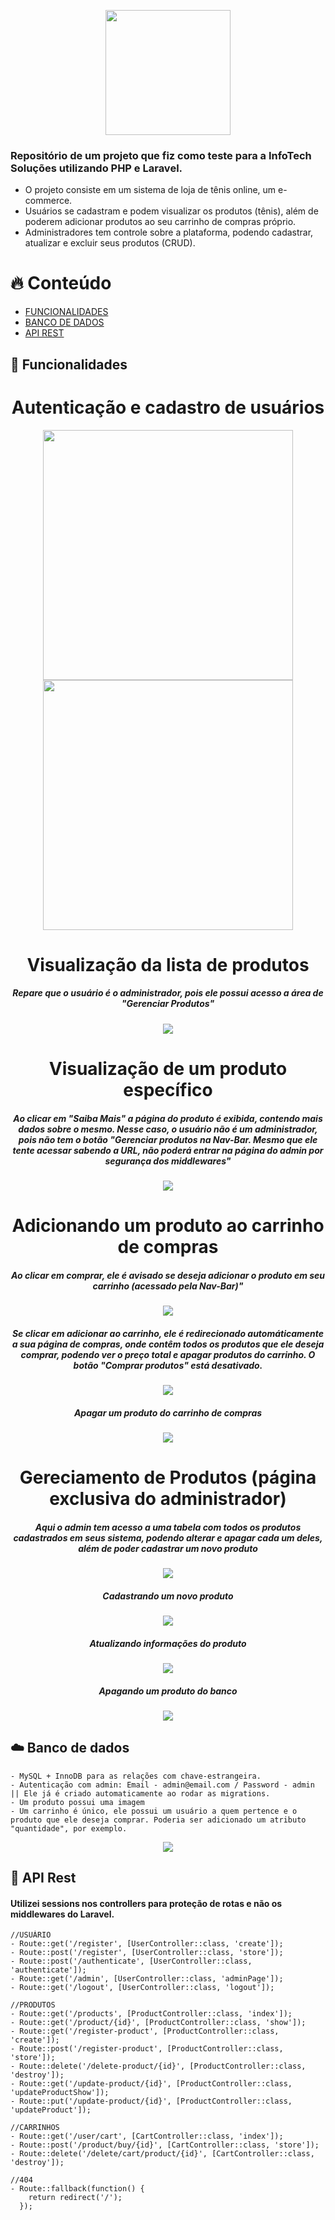 <p align="center"><img src="https://github.com/andersonalexdurante/StyleShoes/blob/master/public/github/Logo-marca.png" width="200"></p>


 ### Repositório de um projeto que fiz como teste para a InfoTech Soluções utilizando PHP e Laravel.
 
 - O projeto consiste em um sistema de loja de tênis online, um e-commerce. 
 - Usuários se cadastram e podem visualizar os produtos (tênis), além de poderem adicionar produtos ao seu carrinho de compras próprio. 
 - Administradores tem controle sobre a plataforma, podendo cadastrar, atualizar e excluir seus produtos (CRUD).
 
 # :fire: Conteúdo
 - [FUNCIONALIDADES](#gem-funcionalidades)
 - [BANCO DE DADOS](#cloud-banco-de-dados)
 - [API REST](#pushpin-api-rest)
 
 ## :gem: Funcionalidades
 
 <h1 align="center">Autenticação e cadastro de usuários</h1>
<p float="left" align="center"><img src="https://github.com/andersonalexdurante/StyleShoes/blob/master/public/github/Screenshot_10.png" width='400px'>
<img src="https://github.com/andersonalexdurante/StyleShoes/blob/master/public/github/Screenshot_11.png" width='400px'></p> 
 
 
<h1 align="center">Visualização da lista de produtos</h1>
<h5 align="center">Repare que o usuário é o administrador, pois ele possui acesso a área de "Gerenciar Produtos"</h5>

<p align="center"><img src="https://github.com/andersonalexdurante/StyleShoes/blob/master/public/github/Screenshot_1.png" width="auto"></p>

<h1 align="center">Visualização de um produto específico</h1>
<h5 align="center">Ao clicar em "Saiba Mais" a página do produto é exibida, contendo mais dados sobre o mesmo. Nesse caso, o usuário não é um administrador, pois não tem o botão "Gerenciar produtos na Nav-Bar. Mesmo que ele tente acessar sabendo a URL, não poderá entrar na página do admin por segurança dos middlewares"</h5>

<p align="center"><img src="https://github.com/andersonalexdurante/StyleShoes/blob/master/public/github/Screenshot_2.png" width="auto"></p>

<h1 align="center">Adicionando um produto ao carrinho de compras</h1>
<h5 align="center">Ao clicar em comprar, ele é avisado se deseja adicionar o produto em seu carrinho (acessado pela Nav-Bar)"</h5>

<p align="center"><img src="https://github.com/andersonalexdurante/StyleShoes/blob/master/public/github/Screenshot_3.png" width="auto"></p>

<h5 align="center">Se clicar em adicionar ao carrinho, ele é redirecionado automáticamente a sua página de compras, onde contêm todos os produtos que ele deseja comprar, podendo ver o preço total e apagar produtos do carrinho. O botão "Comprar produtos" está desativado.</h5>

<p align="center"><img src="https://github.com/andersonalexdurante/StyleShoes/blob/master/public/github/Screenshot_4.png" width="auto"></p>

<h5 align="center">Apagar um produto do carrinho de compras</h5>

<p align="center"><img src="https://github.com/andersonalexdurante/StyleShoes/blob/master/public/github/Screenshot_5.png" width="auto"></p>

<h1 align="center">Gereciamento de Produtos (página exclusiva do administrador)</h1>
<h5 align="center">Aqui o admin tem acesso a uma tabela com todos os produtos cadastrados em seus sistema, podendo alterar e apagar cada um deles, além de poder cadastrar um novo produto</h5>

<p align="center"><img src="https://github.com/andersonalexdurante/StyleShoes/blob/master/public/github/Screenshot_6.png" width="auto"></p>

<h5 align="center">Cadastrando um novo produto</h5>

<p align="center"><img src="https://github.com/andersonalexdurante/StyleShoes/blob/master/public/github/Screenshot_9.png" width="auto"></p>

<h5 align="center">Atualizando informações do produto</h5>

<p align="center"><img src="https://github.com/andersonalexdurante/StyleShoes/blob/master/public/github/Screenshot_8.png" width="auto"></p>

<h5 align="center">Apagando um produto do banco</h5>

<p align="center"><img src="https://github.com/andersonalexdurante/StyleShoes/blob/master/public/github/Screenshot_7.png" width="auto"> </p>

 
 ## :cloud: Banco de dados
    - MySQL + InnoDB para as relações com chave-estrangeira.
    - Autenticação com admin: Email - admin@email.com / Password - admin || Ele já é criado automaticamente ao rodar as migrations.
    - Um produto possui uma imagem
    - Um carrinho é único, ele possui um usuário a quem pertence e o produto que ele deseja comprar. Poderia ser adicionado um atributo "quantidade", por exemplo.
 
<p float="left" align="center"><img src="https://i.ibb.co/V9YWyvq/banco.png" ></p> 
 
 ## :pushpin: API Rest
 #### Utilizei sessions nos controllers para proteção de rotas e não os middlewares do Laravel. 
    //USUÁRIO
    - Route::get('/register', [UserController::class, 'create']);
    - Route::post('/register', [UserController::class, 'store']);
    - Route::post('/authenticate', [UserController::class, 'authenticate']);
    - Route::get('/admin', [UserController::class, 'adminPage']);
    - Route::get('/logout', [UserController::class, 'logout']);
    
    //PRODUTOS
    - Route::get('/products', [ProductController::class, 'index']);
    - Route::get('/product/{id}', [ProductController::class, 'show']);
    - Route::get('/register-product', [ProductController::class, 'create']);
    - Route::post('/register-product', [ProductController::class, 'store']);
    - Route::delete('/delete-product/{id}', [ProductController::class, 'destroy']);
    - Route::get('/update-product/{id}', [ProductController::class, 'updateProductShow']);
    - Route::put('/update-product/{id}', [ProductController::class, 'updateProduct']);

    //CARRINHOS
    - Route::get('/user/cart', [CartController::class, 'index']);
    - Route::post('/product/buy/{id}', [CartController::class, 'store']);
    - Route::delete('/delete/cart/product/{id}', [CartController::class, 'destroy']);

    //404
    - Route::fallback(function() {
        return redirect('/');
      });

